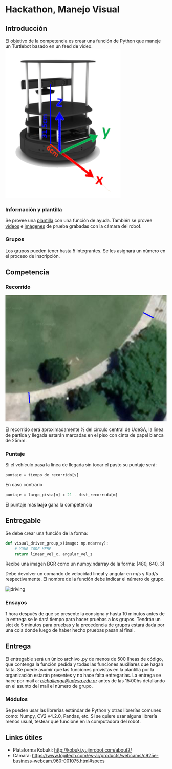 # Hackathon, Manejo Visual

## Introducción

El objetivo de la competencia es crear una función de Python que maneje un Turtlebot basado en un feed de video.
![ robot ](/assets/camera_placement.png "Posición de la cámara desde el piso")

### Información y plantilla

Se provee una [plantilla](template.py) con una función de ayuda. También se provee [videos](videos) e [imágenes](images) de prueba grabadas con la cámara del robot.

### Grupos

Los grupos pueden tener hasta 5 integrantes. Se les asignará un número en el proceso de inscripción.

## Competencia

### Recorrido

![ recorrido ](/assets/track.jpg "Un recorrido posible")

El recorrido será aproximadamente ⅛ del círculo central de UdeSA, la línea de partida y llegada estarán marcadas en el piso con cinta de papel blanca de 25mm.

### Puntaje

Si el vehículo pasa la línea de llegada sin tocar el pasto su puntaje será:

```python
puntaje = tiempo_de_recorrido[s]
```

En caso contrario

```python
puntaje = largo_pista[m] x 21 - dist_recorrida[m]
```

El puntaje más **bajo** gana la competencia

## Entregable

Se debe crear una función de la forma:

``` python
def visual_driver_group_x(image: np.ndarray):
    # YOUR CODE HERE
    return linear_vel_x, angular_vel_z
```

Recibe una imagen BGR como un numpy.ndarray de la forma: (480, 640, 3)

Debe devolver un comando de velocidad lineal y angular en m/s y Rad/s respectivamente.
El nombre de la función debe indicar el número de grupo.

![ driving ](/assets/robot.gif  "Driving with simple heuristic" )

### Ensayos

1 hora después de que se presente la consigna y hasta 10 minutos antes de la entrega se le dará tiempo para hacer pruebas a los grupos. Tendrán un slot de 5 minutos para pruebas y la precedencia de grupos estará dada por una cola donde luego de haber hecho pruebas pasan al final.

## Entrega

El entregable será un único archivo .py de menos de 500 líneas de código, que contenga la función pedida y todas las funciones auxiliares que hagan falta. Se puede asumir que las funciones provistas en la plantilla por la organización estarán presentes y no hace falta entregarlas. La entrega se hace por mail a: *aichallenge@udesa.edu.ar* antes de las 15:00hs detallando en el asunto del mail el número de grupo.

### Módulos

Se pueden usar las librerías estándar de Python y otras librerías comunes como: Numpy, CV2 v4.2.0, Pandas, etc.
Si se quiere usar alguna librería menos usual, testear que funcione en la computadora del robot.

## Links útiles

- Plataforma Kobuki: <http://kobuki.yujinrobot.com/about2/>
- Cámara: <https://www.logitech.com/es-ar/products/webcams/c925e-business-webcam.960-001075.html#specs>
